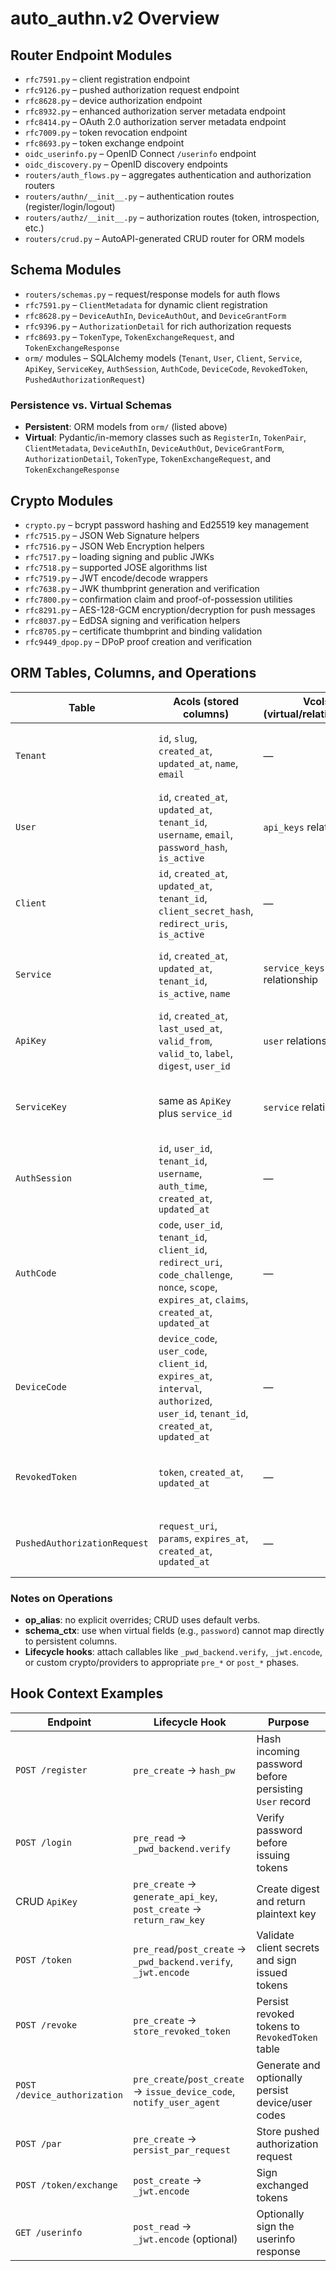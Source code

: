 # auto_authn.v2 Overview

## Router Endpoint Modules
- `rfc7591.py` – client registration endpoint
- `rfc9126.py` – pushed authorization request endpoint
- `rfc8628.py` – device authorization endpoint
- `rfc8932.py` – enhanced authorization server metadata endpoint
- `rfc8414.py` – OAuth 2.0 authorization server metadata endpoint
- `rfc7009.py` – token revocation endpoint
- `rfc8693.py` – token exchange endpoint
- `oidc_userinfo.py` – OpenID Connect `/userinfo` endpoint
- `oidc_discovery.py` – OpenID discovery endpoints
- `routers/auth_flows.py` – aggregates authentication and authorization routers
- `routers/authn/__init__.py` – authentication routes (register/login/logout)
- `routers/authz/__init__.py` – authorization routes (token, introspection, etc.)
- `routers/crud.py` – AutoAPI-generated CRUD router for ORM models

## Schema Modules
- `routers/schemas.py` – request/response models for auth flows
- `rfc7591.py` – `ClientMetadata` for dynamic client registration
- `rfc8628.py` – `DeviceAuthIn`, `DeviceAuthOut`, and `DeviceGrantForm`
- `rfc9396.py` – `AuthorizationDetail` for rich authorization requests
- `rfc8693.py` – `TokenType`, `TokenExchangeRequest`, and `TokenExchangeResponse`
- `orm/` modules – SQLAlchemy models (`Tenant`, `User`, `Client`, `Service`, `ApiKey`, `ServiceKey`, `AuthSession`, `AuthCode`, `DeviceCode`, `RevokedToken`, `PushedAuthorizationRequest`)

### Persistence vs. Virtual Schemas
- **Persistent**: ORM models from `orm/` (listed above)
- **Virtual**: Pydantic/in-memory classes such as `RegisterIn`, `TokenPair`, `ClientMetadata`, `DeviceAuthIn`, `DeviceAuthOut`, `DeviceGrantForm`, `AuthorizationDetail`, `TokenType`, `TokenExchangeRequest`, and `TokenExchangeResponse`

## Crypto Modules
- `crypto.py` – bcrypt password hashing and Ed25519 key management
- `rfc7515.py` – JSON Web Signature helpers
- `rfc7516.py` – JSON Web Encryption helpers
- `rfc7517.py` – loading signing and public JWKs
- `rfc7518.py` – supported JOSE algorithms list
- `rfc7519.py` – JWT encode/decode wrappers
- `rfc7638.py` – JWK thumbprint generation and verification
- `rfc7800.py` – confirmation claim and proof-of-possession utilities
- `rfc8291.py` – AES-128-GCM encryption/decryption for push messages
- `rfc8037.py` – EdDSA signing and verification helpers
- `rfc8705.py` – certificate thumbprint and binding validation
- `rfc9449_dpop.py` – DPoP proof creation and verification

## ORM Tables, Columns, and Operations
| Table | Acols (stored columns) | Vcols (virtual/relationships) | Default Ops | Additional Ops | Hook Context |
|-------|------------------------|-------------------------------|-------------|----------------|--------------|
| `Tenant` | `id`, `slug`, `created_at`, `updated_at`, `name`, `email` | — | create, read, update, delete, list | — | — |
| `User` | `id`, `created_at`, `updated_at`, `tenant_id`, `username`, `email`, `password_hash`, `is_active` | `api_keys` relationship | create, read, update, delete, list | register, login | `hash_pw` pre-create/pre-update for password hashing |
| `Client` | `id`, `created_at`, `updated_at`, `tenant_id`, `client_secret_hash`, `redirect_uris`, `is_active` | — | create, read, update, delete, list | dynamic client registration (`rfc7591`) | optional `hash_client_secret` hook |
| `Service` | `id`, `created_at`, `updated_at`, `tenant_id`, `is_active`, `name` | `service_keys` relationship | create, read, update, delete, list | — | `encrypt_service_key` if needed |
| `ApiKey` | `id`, `created_at`, `last_used_at`, `valid_from`, `valid_to`, `label`, `digest`, `user_id` | `user` relationship | create, read, update, delete, list | generate/return raw key | pre-create `generate_api_key`, post-create `return_raw_key` |
| `ServiceKey` | same as `ApiKey` plus `service_id` | `service` relationship | create, read, update, delete, list | — | similar hooks as `ApiKey` |
| `AuthSession` | `id`, `user_id`, `tenant_id`, `username`, `auth_time`, `created_at`, `updated_at` | — | create, read, update, delete, list | — | — |
| `AuthCode` | `code`, `user_id`, `tenant_id`, `client_id`, `redirect_uri`, `code_challenge`, `nonce`, `scope`, `expires_at`, `claims`, `created_at`, `updated_at` | — | create, read, update, delete, list | — | — |
| `DeviceCode` | `device_code`, `user_code`, `client_id`, `expires_at`, `interval`, `authorized`, `user_id`, `tenant_id`, `created_at`, `updated_at` | — | create, read, update, delete, list | device authorization | `issue_device_code`, `notify_user_agent` hooks when persisted |
| `RevokedToken` | `token`, `created_at`, `updated_at` | — | create, read, update, delete, list | revoke | `store_revoked_token` pre-create |
| `PushedAuthorizationRequest` | `request_uri`, `params`, `expires_at`, `created_at`, `updated_at` | — | create, read, update, delete, list | pushed authorization request | `persist_par_request` pre-create |

### Notes on Operations
- **op_alias**: no explicit overrides; CRUD uses default verbs.
- **schema_ctx**: use when virtual fields (e.g., `password`) cannot map directly to persistent columns.
- **Lifecycle hooks**: attach callables like `_pwd_backend.verify`, `_jwt.encode`, or custom crypto/providers to appropriate `pre_*` or `post_*` phases.

## Hook Context Examples
| Endpoint | Lifecycle Hook | Purpose |
|----------|----------------|---------|
| `POST /register` | `pre_create` → `hash_pw` | Hash incoming password before persisting `User` record |
| `POST /login` | `pre_read` → `_pwd_backend.verify` | Verify password before issuing tokens |
| CRUD `ApiKey` | `pre_create` → `generate_api_key`, `post_create` → `return_raw_key` | Create digest and return plaintext key |
| `POST /token` | `pre_read`/`post_create` → `_pwd_backend.verify`, `_jwt.encode` | Validate client secrets and sign issued tokens |
| `POST /revoke` | `pre_create` → `store_revoked_token` | Persist revoked tokens to `RevokedToken` table |
| `POST /device_authorization` | `pre_create`/`post_create` → `issue_device_code`, `notify_user_agent` | Generate and optionally persist device/user codes |
| `POST /par` | `pre_create` → `persist_par_request` | Store pushed authorization request |
| `POST /token/exchange` | `post_create` → `_jwt.encode` | Sign exchanged tokens |
| `GET /userinfo` | `post_read` → `_jwt.encode` (optional) | Optionally sign the userinfo response |

